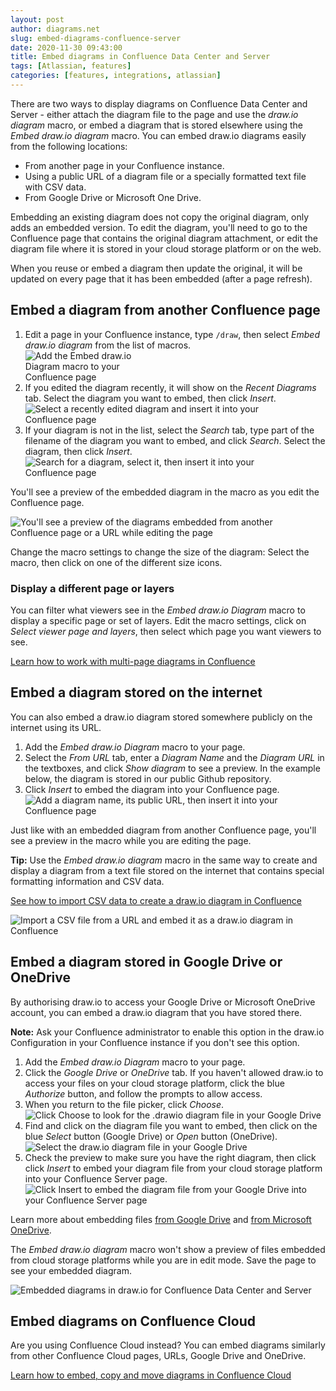 ```yaml
---
layout: post
author: diagrams.net
slug: embed-diagrams-confluence-server
date: 2020-11-30 09:43:00
title: Embed diagrams in Confluence Data Center and Server
tags: [Atlassian, features]
categories: [features, integrations, atlassian]
---
```


There are two ways to display diagrams on Confluence Data Center and Server - either attach the diagram file to the page and use the _draw.io diagram_ macro, or embed a diagram that is stored elsewhere using the _Embed draw.io diagram_ macro. You can embed draw.io diagrams easily from the following locations:

* From another page in your Confluence instance.
* Using a public URL of a diagram file or a specially formatted text file with CSV data.
* From Google Drive or Microsoft One Drive.

Embedding an existing diagram does not copy the original diagram, only adds an embedded version. To edit the diagram, you'll need to go to the Confluence page that contains the original diagram attachment, or edit the diagram file where it is stored in your cloud storage platform or on the web.

When you reuse or embed a diagram then update the original, it will be updated on every page that it has been embedded (after a page refresh).

## Embed a diagram from another Confluence page

1. Edit a page in your Confluence instance, type ``/draw``, then select _Embed draw.io diagram_ from the list of macros.
<br /><img src="/assets/img/blog/embed-drawio-diagram-macro-confluence-server.png" style="width=100%;max-width:200px;height:auto;" alt="Add the Embed draw.io Diagram macro to your Confluence page">
2. If you edited the diagram recently, it will show on the _Recent Diagrams_ tab. Select the diagram you want to embed, then click _Insert_.
<br /><img src="/assets/img/blog/embed-drawio-diagram-recent-confluence-server.png" style="width=100%;max-width:400px;height:auto;" alt="Select a recently edited diagram and insert it into your Confluence page">
3. If your diagram is not in the list, select the _Search_ tab, type part of the filename of the diagram you want to embed, and click _Search_. Select the diagram, then click _Insert_.
<br /><img src="/assets/img/blog/embed-drawio-diagram-search-confluence-server.png" style="width=100%;max-width:400px;height:auto;" alt="Search for a diagram, select it, then insert it into your Confluence page">

You'll see a preview of the embedded diagram in the macro as you edit the Confluence page. 

<img src="/assets/img/blog/embed-drawio-diagrams-editmode-confluence-server.png" style="width=100%;max-width:500px;height:auto;" alt="You'll see a preview of the diagrams embedded from another Confluence page or a URL while editing the page">

Change the macro settings to change the size of the diagram: Select the macro, then click on one of the different size icons. 

### Display a different page or layers

You can filter what viewers see in the _Embed draw.io Diagram_ macro to display a specific page or set of layers. Edit the macro settings, click on _Select viewer page and layers_, then select which page you want viewers to see.

[Learn how to work with multi-page diagrams in Confluence](/blog/multiple-page-diagrams.html)

## Embed a diagram stored on the internet

You can also embed a draw.io diagram stored somewhere publicly on the internet using its URL. 

1. Add the _Embed draw.io Diagram_ macro to your page. 
2. Select the _From URL_ tab, enter a _Diagram Name_ and the _Diagram URL_ in the textboxes, and click _Show diagram_ to see a preview. In the example below, the diagram is stored in our public Github repository.
4. Click _Insert_ to embed the diagram into your Confluence page.
<br /><img src="/assets/img/blog/embed-drawio-diagram-fromurl-confluence-server.png" style="max-width:100%;height:auto;" alt="Add a diagram name, its public URL, then insert it into your Confluence page">

Just like with an embedded diagram from another Confluence page, you'll see a preview in the macro while you are editing the page. 

**Tip:** Use the _Embed draw.io diagram_ macro in the same way to create and display a diagram from a text file stored on the internet that contains special formatting information and CSV data.

[See how to import CSV data to create a draw.io diagram in Confluence](/doc/faq/embed-diagram-csv-confluence-server.html)

<img src="/assets/img/blog/embed-drawio-diagram-csvimport-confluence-server.png" style="max-width:100%;height:auto;" alt="Import a CSV file from a URL and embed it as a draw.io diagram in Confluence">

## Embed a diagram stored in Google Drive or OneDrive

By authorising draw.io to access your Google Drive or Microsoft OneDrive account, you can embed a draw.io diagram that you have stored there.

**Note:** Ask your Confluence administrator to enable this option in the draw.io Configuration in your Confluence instance if you don't see this option.

1. Add the _Embed draw.io Diagram_ macro to your page. 
2. Click the _Google Drive_ or _OneDrive_ tab. If you haven't allowed draw.io to access your files on your cloud storage platform, click the blue _Authorize_ button, and follow the prompts to allow access.
3. When you return to the file picker, click _Choose_.
<br /><img src="/assets/img/blog/embed-drawio-diagram-googledrive-confluence-server.png" style="max-width:100%;height:auto;" alt="Click Choose to look for the .drawio diagram file in your Google Drive">
4. Find and click on the diagram file you want to embed, then click on the blue _Select_ button (Google Drive) or _Open_ button (OneDrive).
<br /><img src="/assets/img/blog/select-diagram-google-drive-confluence-server.png" style="max-width:100%;height:auto;" alt="Select the draw.io diagram file in your Google Drive">
5. Check the preview to make sure you have the right diagram, then click click _Insert_ to embed your diagram file from your cloud storage platform into your Confluence Server page.
<br /><img src="/assets/img/blog/insert-google-drive-confluence-server.png" style="max-width:100%;height:auto;" alt="Click Insert to embed the diagram file from your Google Drive into your Confluence Server page">

Learn more about embedding files [from Google Drive](/doc/faq/embed-diagram-googledrive-confluence-server.html) and [from Microsoft OneDrive](/doc/faq/embed-diagram-onedrive-confluence-server.html).

The _Embed draw.io diagram_ macro won't show a preview of files embedded from cloud storage platforms while you are in edit mode. Save the page to see your embedded diagram.

<img src="/assets/img/blog/embed-diagrams-confluence-server.png" style="max-width:100%;height:auto;" alt="Embedded diagrams in draw.io for Confluence Data Center and Server">

## Embed diagrams on Confluence Cloud

Are you using Confluence Cloud instead? You can embed diagrams similarly from other Confluence Cloud pages, URLs, Google Drive and OneDrive.

[Learn how to embed, copy and move diagrams in Confluence Cloud](/doc/faq/embed-copy-move-diagrams-Confluence-Cloud.html)